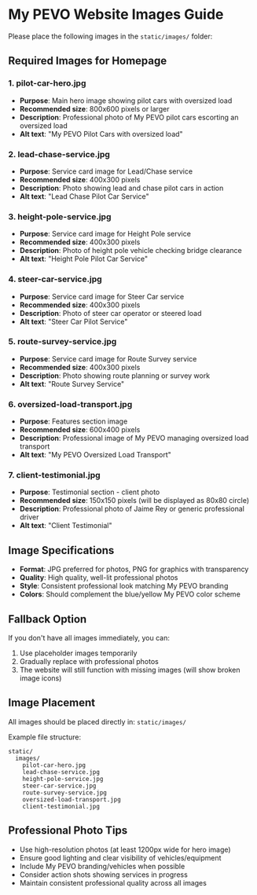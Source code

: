 # My PEVO Website Images Guide

Please place the following images in the `static/images/` folder:

## Required Images for Homepage

### 1. **pilot-car-hero.jpg**
- **Purpose**: Main hero image showing pilot cars with oversized load
- **Recommended size**: 800x600 pixels or larger
- **Description**: Professional photo of My PEVO pilot cars escorting an oversized load
- **Alt text**: "My PEVO Pilot Cars with oversized load"

### 2. **lead-chase-service.jpg**
- **Purpose**: Service card image for Lead/Chase service
- **Recommended size**: 400x300 pixels
- **Description**: Photo showing lead and chase pilot cars in action
- **Alt text**: "Lead Chase Pilot Car Service"

### 3. **height-pole-service.jpg**
- **Purpose**: Service card image for Height Pole service
- **Recommended size**: 400x300 pixels
- **Description**: Photo of height pole vehicle checking bridge clearance
- **Alt text**: "Height Pole Pilot Car Service"

### 4. **steer-car-service.jpg**
- **Purpose**: Service card image for Steer Car service
- **Recommended size**: 400x300 pixels
- **Description**: Photo of steer car operator or steered load
- **Alt text**: "Steer Car Pilot Service"

### 5. **route-survey-service.jpg**
- **Purpose**: Service card image for Route Survey service
- **Recommended size**: 400x300 pixels
- **Description**: Photo showing route planning or survey work
- **Alt text**: "Route Survey Service"

### 6. **oversized-load-transport.jpg**
- **Purpose**: Features section image
- **Recommended size**: 600x400 pixels
- **Description**: Professional image of My PEVO managing oversized load transport
- **Alt text**: "My PEVO Oversized Load Transport"

### 7. **client-testimonial.jpg**
- **Purpose**: Testimonial section - client photo
- **Recommended size**: 150x150 pixels (will be displayed as 80x80 circle)
- **Description**: Professional photo of Jaime Rey or generic professional driver
- **Alt text**: "Client Testimonial"

## Image Specifications

- **Format**: JPG preferred for photos, PNG for graphics with transparency
- **Quality**: High quality, well-lit professional photos
- **Style**: Consistent professional look matching My PEVO branding
- **Colors**: Should complement the blue/yellow My PEVO color scheme

## Fallback Option

If you don't have all images immediately, you can:
1. Use placeholder images temporarily
2. Gradually replace with professional photos
3. The website will still function with missing images (will show broken image icons)

## Image Placement

All images should be placed directly in: `static/images/`

Example file structure:
```
static/
  images/
    pilot-car-hero.jpg
    lead-chase-service.jpg
    height-pole-service.jpg
    steer-car-service.jpg
    route-survey-service.jpg
    oversized-load-transport.jpg
    client-testimonial.jpg
```

## Professional Photo Tips

- Use high-resolution photos (at least 1200px wide for hero image)
- Ensure good lighting and clear visibility of vehicles/equipment
- Include My PEVO branding/vehicles when possible
- Consider action shots showing services in progress
- Maintain consistent professional quality across all images 